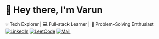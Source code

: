 # 👋 Hey there, I'm Varun  
💡 Tech Explorer | 💻 Full-stack Learner | 🧠 Problem-Solving Enthusiast
[![LinkedIn](https://img.shields.io/badge/LinkedIn-Connect-blue?logo=linkedin)](https://linkedin.com/in/YOUR_LINK)
[![LeetCode](https://img.shields.io/badge/LeetCode-Profile-orange?logo=leetcode)](https://leetcode.com/YOUR_LINK)
[![Mail](https://img.shields.io/badge/Email-Say%20Hi-red?logo=gmail)](mailto:YOUR_EMAIL)

